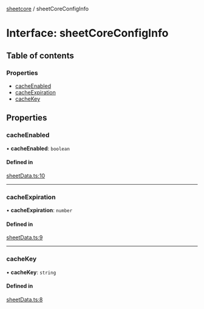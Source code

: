 [sheetcore](../README.md) / sheetCoreConfigInfo

# Interface: sheetCoreConfigInfo

## Table of contents

### Properties

- [cacheEnabled](sheetCoreConfigInfo.md#cacheenabled)
- [cacheExpiration](sheetCoreConfigInfo.md#cacheexpiration)
- [cacheKey](sheetCoreConfigInfo.md#cachekey)

## Properties

### cacheEnabled

• **cacheEnabled**: `boolean`

#### Defined in

[sheetData.ts:10](https://github.com/texas-mcallen-mission/sheetCore/blob/65f7795/sheetData.ts#L10)

___

### cacheExpiration

• **cacheExpiration**: `number`

#### Defined in

[sheetData.ts:9](https://github.com/texas-mcallen-mission/sheetCore/blob/65f7795/sheetData.ts#L9)

___

### cacheKey

• **cacheKey**: `string`

#### Defined in

[sheetData.ts:8](https://github.com/texas-mcallen-mission/sheetCore/blob/65f7795/sheetData.ts#L8)
